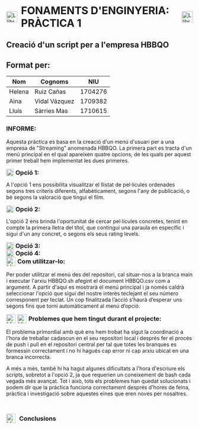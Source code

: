 <div style="display: flex; align-items: center; gap: 10px;">
  <img src="https://images.emojiterra.com/google/android-12l/512px/1f4d8.png" alt="Llibre blau" width="30" style="vertical-align: middle;"/>
  <h1 style="margin: 0;"><b style="vertical-align: middle;">FONAMENTS D'ENGINYERIA: PRÀCTICA 1</b></h1>
  <img src="https://images.emojiterra.com/google/android-12l/512px/1f4d8.png" alt="Llibre blau" width="30" style="vertical-align: middle;"/>
</div>

## **Creació d'un script per a l'empresa HBBQO**

<!-- <p align="center">
<img src="https://res.cloudinary.com/dkfxnnve5/image/upload/v1700935923/Captura_de_pantalla_2023-11-25_182102_lkkaxs.png" alt="Logo FSH" width="150"/>
</p> -->

## **Format per:**

|   Nom   |   Cognoms     |   NIU     |
|---------|---------------|-----------|
| Helena  | Ruiz Cañas    |  1704276  |
| Aina    | Vidal Vázquez |  1709382  |
| Lluís   | Sàrries Mas   |  1710615  |

### **INFORME:**

Aquesta pràctica es basa en la creació d'un menú d'usuari per a una empresa de "Streaming" anomenada HBBQO. La primera part es tracta d'un menú principal en el qual apareixen quatre opcions, de les quals per aquest primer treball hem implementat les dues primeres.

<div style="display: flex; align-items: center; gap: 5px;">
  <img src="https://images.emojiterra.com/google/android-12l/512px/1f50d.png" alt="Llibre blau" width="20" style="vertical-align: middle;"/>
  <h3 style="margin: 0; vertical-align: middle;"><b style="vertical-align: middle;">Opció 1:</b></h3>
</div>

A l'opció 1 ens possibilita visualitzar el llistat de pel·lícules ordenades segons tres criteris diferents, alfabèticament, segons l'any de publicació, o bé segons la valoració que tingui el film.

<div style="display: flex; align-items: center; gap: 5px;">
  <img src="https://files.cults3d.com/uploaders/20952150/illustration-file/cb813a37-f669-416c-a71b-9a83d46d30a5/pngwing.com-2022-02-20T094741.225.png" alt="Llibre blau" width="20" style="vertical-align: middle;"/>
  <h3 style="margin: 0; vertical-align: middle;"><b style="vertical-align: middle;">Opció 2:</b></h3>
</div>

L'opció 2 ens brinda l'oportunitat de cercar pel·lícules concretes, tenint en compte la primera lletra del títol, que contingui una paraula en específic i sigui d'un any concret, o segons els seus rating levels.

<div style="display: flex; align-items: center; gap: 5px;">
  <img src="https://images.emojiterra.com/google/android-12l/512px/1f50d.png" alt="Llibre blau" width="20" style="vertical-align: middle;"/>
  <h3 style="margin: 0; vertical-align: middle;"><b style="vertical-align: middle;">Opció 3:</b></h3>
</div>

<div style="display: flex; align-items: center; gap: 5px;">
  <img src="https://images.emojiterra.com/google/android-12l/512px/1f50d.png" alt="Llibre blau" width="20" style="vertical-align: middle;"/>
  <h3 style="margin: 0; vertical-align: middle;"><b style="vertical-align: middle;">Opció 4:</b></h3>
</div>

<div style="display: flex; align-items: center; gap: 5px;">
  <img src="https://media.istockphoto.com/id/1162198273/es/vector/dise%C3%B1o-de-ilustraci%C3%B3n-vectorial-plana-icono-de-signo-de-interrogaci%C3%B3n.jpg?s=612x612&w=0&k=20&c=ZP_KrHAiZiMLttztdGIegaJlNhBYCvsyr0S9-irTTTM=" alt="Llibre blau" width="25" style="vertical-align: middle;"/>
  <h3 style="margin: 0; vertical-align: middle;"><b style="vertical-align: middle;">Com utilitzar-lo:</b></h3>
</div>

Per poder utilitzar el menú des del repositori, cal situar-nos a la branca main i executar l'arxiu HBBQO.sh afegint el document HBBQO.csv com a argument. A partir d'aquí es mostrarà el menú principal i ja només caldrà seleccionar l'opció que sigui del nostre interès teclejant el seu número corresponent per teclat. Un cop finalitzada l’acció s’haurà d’esperar uns segons fins que torni automàticament al menú d’opció.

<div style="display: flex; align-items: center; gap: 5px;">
  <img src="https://cdn-icons-png.flaticon.com/512/257/257195.png" alt="Llibre blau" width="25" style="vertical-align: middle;"/><img src="https://cdn-icons-png.flaticon.com/512/550/550096.png" alt="Llibre blau" width="25" style="vertical-align: middle;"/>
  <h3 style="margin: 0; vertical-align: middle;"><b style="vertical-align: middle;">Problemes que hem tingut durant el projecte:</b></h3>
</div>

El problema primordial amb què ens hem trobat ha sigut la coordinació a l'hora de treballar cadascun en el seu repositori local i després fer el procés de push i pull en el repositori central per tal que totes les branques es formessin correctament i no hi hagués cap error ni cap arxiu ubicat en una branca incorrecta.

A més a més, també hi ha hagut algunes dificultats a l'hora d'escriure els scripts, sobretot a l'opció 2, ja que requerien un coneixement de bash cada vegada més avançat. Tot i això, tots els problemes han quedat solucionats i podem dir que la pràctica funciona correctament després d'hores de feina, pràctica i investigació sobre aquestes eines que eren noves per nosaltres.

<br><div style="display: flex; align-items: center; gap: 5px;">
  <img src="https://media.istockphoto.com/id/1162198273/es/vector/dise%C3%B1o-de-ilustraci%C3%B3n-vectorial-plana-icono-de-signo-de-interrogaci%C3%B3n.jpg?s=612x612&w=0&k=20&c=ZP_KrHAiZiMLttztdGIegaJlNhBYCvsyr0S9-irTTTM=" alt="Llibre blau" width="25" style="vertical-align: middle;"/>
  <h3 style="margin: 0; vertical-align: middle;"><b style="vertical-align: middle;">Conclusions</b></h3>
</div><br>

